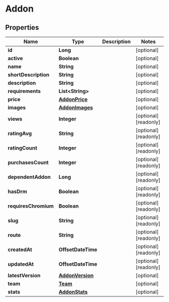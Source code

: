 

# Addon


## Properties

Name | Type | Description | Notes
------------ | ------------- | ------------- | -------------
**id** | **Long** |  |  [optional]
**active** | **Boolean** |  |  [optional]
**name** | **String** |  |  [optional]
**shortDescription** | **String** |  |  [optional]
**description** | **String** |  |  [optional]
**requirements** | **List&lt;String&gt;** |  |  [optional]
**price** | [**AddonPrice**](AddonPrice.md) |  |  [optional]
**images** | [**AddonImages**](AddonImages.md) |  |  [optional]
**views** | **Integer** |  |  [optional] [readonly]
**ratingAvg** | **String** |  |  [optional] [readonly]
**ratingCount** | **Integer** |  |  [optional] [readonly]
**purchasesCount** | **Integer** |  |  [optional] [readonly]
**dependentAddon** | **Long** |  |  [optional] [readonly]
**hasDrm** | **Boolean** |  |  [optional] [readonly]
**requiresChromium** | **Boolean** |  |  [optional] [readonly]
**slug** | **String** |  |  [optional] [readonly]
**route** | **String** |  |  [optional] [readonly]
**createdAt** | **OffsetDateTime** |  |  [optional] [readonly]
**updatedAt** | **OffsetDateTime** |  |  [optional] [readonly]
**latestVersion** | [**AddonVersion**](AddonVersion.md) |  |  [optional]
**team** | [**Team**](Team.md) |  |  [optional]
**stats** | [**AddonStats**](AddonStats.md) |  |  [optional]



